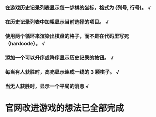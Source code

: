 ### 在游戏历史记录列表显示每一步棋的坐标，格式为 (列号, 行号)。 √
### 在历史记录列表中加粗显示当前选择的项目。 √
### 使用两个循环来渲染出棋盘的格子，而不是在代码里写死（hardcode）。 √
### 添加一个可以升序或降序显示历史记录的按钮。 √
### 每当有人获胜时，高亮显示连成一线的 3 颗棋子。 √
### 当无人获胜时，显示一个平局的消息 √

# 官网改进游戏的想法已全部完成